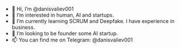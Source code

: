 - 👋 Hi, I’m @danisvaliev001
- 👀 I’m interested in human, AI and startups.
- 🌱 I’m currently learning SCRUM and Deepfake. I have experience in business.
- 💞️ I’m looking to be founder some AI startup.
- 📫 You can find me on Telegram: @danisvaliev001

<!---
danisvaliev001/danisvaliev001 is a ✨ special ✨ repository because its `README.md` (this file) appears on your GitHub profile.
You can click the Preview link to take a look at your changes.
--->
